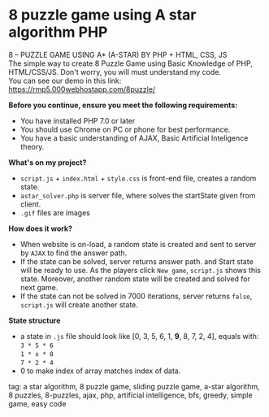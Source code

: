 # 8 puzzle game using A star algorithm PHP
8 – PUZZLE GAME USING A* (A-STAR) BY PHP + HTML, CSS, JS
<br>The simple way to create 8 Puzzle Game using Basic Knowledge of PHP, HTML/CSS/JS. Don't worry, you will must understand my code.
<br> You can see our demo in this link: https://rmp5.000webhostapp.com/8puzzle/

<b>Before you continue, ensure you meet the following requirements:</b>
* You have installed PHP 7.0 or later 
* You should use Chrome on PC or phone for best performance.
* You have a basic understanding of AJAX, Basic Artificial Inteligence theory.


<b>What's on my project?</b>
 * `script.js` + `index.html` + `style.css` is front-end file, creates a random state. 
 * `astar_solver.php` is server file, where solves the startState given from client.
 * `.gif` files are images

<b> How does it work? </b>
 * When website is on-load, a random state is created and sent to server by `AJAX` to find the answer path. 
 * If the state can be solved, server returns answer path. and Start state will be ready to use. As the players click `New game`, `script.js` shows this state. Moreover, another random state will be created and solved for next game.
 * If the state can not be solved in 7000 iterations, server returns `false`, `script.js` will create another state.

**State structure**
 * a state in `.js` file should look like [0, 3, 5, 6, 1, **9**, 8, 7, 2, 4], equals with:
<br>  `3 * 5 * 6 `
<br>  `1 * x * 8 `
<br>  `7 * 2 * 4 `
 * 0 to make index of array matches index of data. 

tag: a star algorithm, 8 puzzle game, sliding puzzle game, a-star algorithm, 8 puzzles, 8-puzzles, ajax, php, artificial intelligence, bfs, greedy, simple game, easy code
